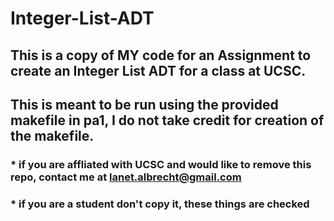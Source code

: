 # Integer-List-ADT
## This is a copy of MY code for an Assignment to create an Integer List ADT for a class at UCSC.
## This is meant to be run using the provided makefile in pa1, I do not take credit for creation of the makefile.


### * if you are affliated with UCSC and would like to remove this repo, contact me at lanet.albrecht@gmail.com
### * if you are a student don't copy it, these things are checked
